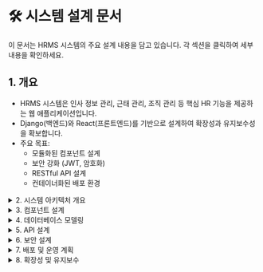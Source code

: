 

# 🛠️ 시스템 설계 문서

이 문서는 HRMS 시스템의 주요 설계 내용을 담고 있습니다. 각 섹션을 클릭하여 세부 내용을 확인하세요.

## 1. 개요
- HRMS 시스템은 인사 정보 관리, 근태 관리, 조직 관리 등 핵심 HR 기능을 제공하는 웹 애플리케이션입니다.
- Django(백엔드)와 React(프론트엔드)를 기반으로 설계하여 확장성과 유지보수성을 확보합니다.
- 주요 목표:
  - 모듈화된 컴포넌트 설계
  - 보안 강화 (JWT, 암호화)
  - RESTful API 설계
  - 컨테이너화된 배포 환경

<details>
<summary>2. 시스템 아키텍처 개요</summary>

![System Architecture](./assets/architecture_diagram.png)

- **백엔드 서버:** Django + Django REST Framework
- **프론트엔드:** React.js + TypeScript + TailwindCSS
- **데이터베이스:** MySQL
- **인증/보안:** JWT, Bcrypt
- **컨테이너:** Docker, Docker Compose
- **CI/CD:** GitHub Actions
- **로그/모니터링:** Sentry, ELK Stack

</details>

<details>
<summary>3. 컴포넌트 설계</summary>

#### 1. 웹 서버 (Django)
- URL 라우팅 및 뷰(View) 정의
- 모델-뷰-컨트롤러 패턴 기반
- DRF를 통해 JSON API 제공

#### 2. 프론트엔드 (React)
- 컴포넌트 단위 재사용성 확보
- 전역 상태 관리는 Redux 또는 Context API
- 라우팅: React Router

#### 3. 데이터베이스 (MySQL)
- 관계형 모델링
- 주요 테이블: Employee, Department, Attendance, Leave, Payroll, UserRole
- 인덱스 및 외래 키 제약 조건 설계

</details>

<details>
<summary>4. 데이터베이스 모델링</summary>

```mermaid
erDiagram
    EMPLOYEE ||--o{ DEPARTMENT : belongs_to
    EMPLOYEE ||--o{ ATTENDANCE : records
    EMPLOYEE ||--o{ LEAVE : applies
    DEPARTMENT ||--o{ EMPLOYEE : has
    
    EMPLOYEE {
      int id PK
      string name
      string email
      int department_id FK
      string position
    }
    DEPARTMENT {
      int id PK
      string name
      int parent_id FK
    }
    ATTENDANCE {
      int id PK
      int employee_id FK
      datetime clock_in
      datetime clock_out
    }
    LEAVE {
      int id PK
      int employee_id FK
      date start_date
      date end_date
      string type
    }
```

</details>

<details>
<summary>5. API 설계</summary>

- **인증 API**
  - `POST /api/auth/login` - 로그인
  - `POST /api/auth/register` - 회원가입

- **사용자 관리 API**
  - `GET /api/users/` - 사용자 목록 조회
  - `GET /api/users/{id}` - 사용자 상세 조회
  - `PUT /api/users/{id}` - 사용자 정보 수정

- **조직 관리 API**
  - `GET /api/departments/` - 부서 목록 조회
  - `POST /api/departments/` - 부서 생성

- **근태 관리 API**
  - `GET /api/attendance/` - 출퇴근 기록 조회
  - `POST /api/attendance/` - 출퇴근 체크

- **휴가 관리 API**
  - `GET /api/leaves/` - 휴가 내역 조회
  - `POST /api/leaves/` - 휴가 신청

</details>

<details>
<summary>6. 보안 설계</summary>

- **JWT 인증**: 로그인 후 발급된 토큰으로 모든 API 호출 시 인증 헤더에 포함
- **암호화**: 사용자 비밀번호는 Bcrypt를 이용해 해시 처리
- **권한 검사**: DRF의 Permission 클래스로 엔드포인트별 접근 제어

</details>

<details>
<summary>7. 배포 및 운영 계획</summary>

- **로컬 개발 환경**: Docker Compose로 백엔드, 프론트엔드, DB 컨테이너 실행
- **CI/CD**: GitHub Actions로 테스트 및 빌드 자동화
- **스테이징/프로덕션**: 추후 AWS ECS 또는 Kubernetes 배포 고려

</details>

<details>
<summary>8. 확장성 및 유지보수</summary>

- 모듈화된 코드 구조로 기능 추가 용이
- 테스트 코드 작성 (pytest, Jest)
- 문서화 도구 (Swagger, Redoc) 연동

</details>